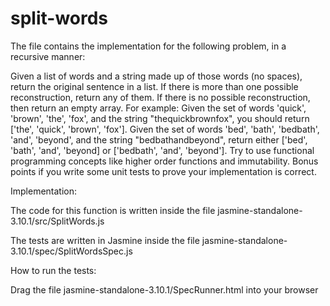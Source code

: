 # split-words

The file contains the implementation for the following problem, in a recursive manner:

Given a list of words and a string made up of those words (no spaces), return the original sentence in a list.
If there is more than one possible reconstruction, return any of them.
If there is no possible reconstruction, then return an empty array.
For example:
Given the set of words 'quick', 'brown', 'the', 'fox', and the string "thequickbrownfox", you should return ['the', 'quick', 'brown', 'fox'].
Given the set of words 'bed', 'bath', 'bedbath', 'and', 'beyond', and the string "bedbathandbeyond", return either ['bed', 'bath', 'and', 'beyond] or ['bedbath', 'and', 'beyond'].
Try to use functional programming concepts like higher order functions and immutability.
Bonus points if you write some unit tests to prove your implementation is correct.

Implementation:

The code for this function is written inside the file jasmine-standalone-3.10.1/src/SplitWords.js

The tests are written in Jasmine inside the file jasmine-standalone-3.10.1/spec/SplitWordsSpec.js

How to run the tests:

Drag the file jasmine-standalone-3.10.1/SpecRunner.html into your browser

